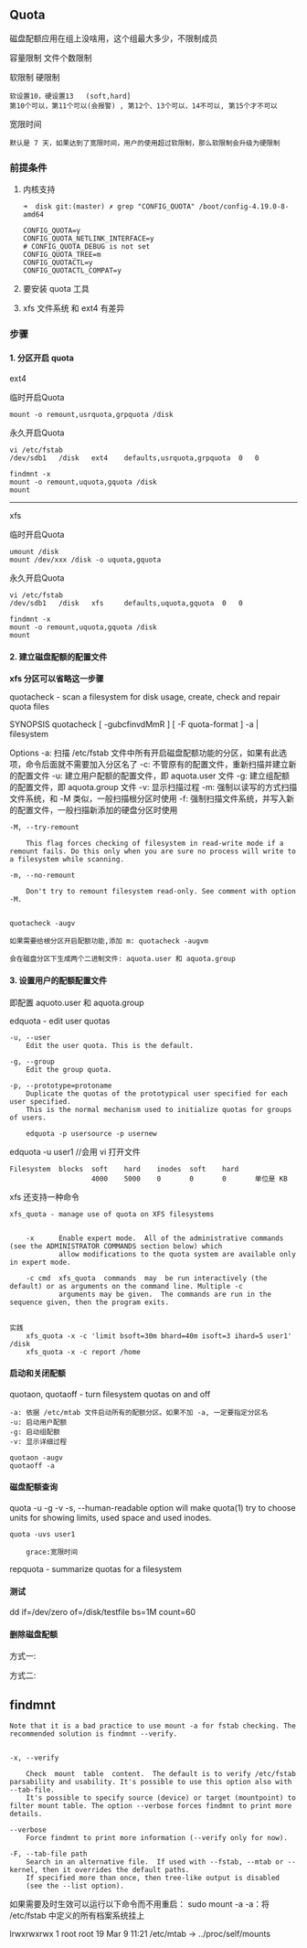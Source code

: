 

## Quota

磁盘配额应用在组上没啥用，这个组最大多少，不限制成员


容量限制
文件个数限制


软限制
硬限制

    软设置10，硬设置13   (soft,hard]
    第10个可以，第11个可以(会报警) , 第12个、13个可以，14不可以, 第15个才不可以 


宽限时间

    默认是 7 天，如果达到了宽限时间，用户的使用超过软限制，那么软限制会升级为硬限制

### 前提条件

1. 内核支持

    ```
    ➜  disk git:(master) ✗ grep "CONFIG_QUOTA" /boot/config-4.19.0-8-amd64

    CONFIG_QUOTA=y
    CONFIG_QUOTA_NETLINK_INTERFACE=y
    # CONFIG_QUOTA_DEBUG is not set
    CONFIG_QUOTA_TREE=m
    CONFIG_QUOTACTL=y
    CONFIG_QUOTACTL_COMPAT=y
    ```

1. 要安装 quota 工具

1. xfs 文件系统 和 ext4 有差异


### 步骤


#### 1. 分区开启 quota

ext4

临时开启Quota
    
    mount -o remount,usrquota,grpquota /disk

永久开启Quota
    
    vi /etc/fstab
    /dev/sdb1   /disk   ext4    defaults,usrquota,grpquota  0   0
    
    findmnt -x
    mount -o remount,uquota,gquota /disk
    mount

---

xfs

临时开启Quota
    
    umount /disk
    mount /dev/xxx /disk -o uquota,gquota

永久开启Quota

    vi /etc/fstab
    /dev/sdb1   /disk   xfs     defaults,uquota,gquota  0   0

    findmnt -x
    mount -o remount,uquota,gquota /disk
    mount


#### 2. 建立磁盘配额的配置文件

**xfs 分区可以省略这一步骤**


quotacheck - scan a filesystem for disk usage, create, check and repair quota files

SYNOPSIS
    quotacheck [ -gubcfinvdMmR  ] [ -F quota-format  ] -a | filesystem

Options
    -a: 扫描 /etc/fstab 文件中所有开启磁盘配额功能的分区，如果有此选项，命令后面就不需要加入分区名了
    -c: 不管原有的配置文件，重新扫描并建立新的配置文件
    -u: 建立用户配额的配置文件，即 aquota.user 文件
    -g: 建立组配额的配置文件，即 aquota.group 文件
    -v: 显示扫描过程
    -m: 强制以读写的方式扫描文件系统，和 -M 类似，一般扫描根分区时使用
    -f: 强制扫描文件系统，并写入新的配置文件，一般扫描新添加的硬盘分区时使用


    -M, --try-remount

        This flag forces checking of filesystem in read-write mode if a remount fails. Do this only when you are sure no process will write to a filesystem while scanning.

    -m, --no-remount

        Don't try to remount filesystem read-only. See comment with option -M.


    quotacheck -augv

    如果需要给根分区开启配额功能,添加 m: quotacheck -augvm

    会在磁盘分区下生成两个二进制文件: aquota.user 和 aquota.group


#### 3. 设置用户的配额配置文件

即配置 aquoto.user 和 aquota.group

edquota - edit user quotas

    -u, --user
        Edit the user quota. This is the default.

    -g, --group
        Edit the group quota.

    -p, --prototype=protoname
        Duplicate the quotas of the prototypical user specified for each user specified.  
        This is the normal mechanism used to initialize quotas for groups of users.
            
        edquota -p usersource -p usernew

edquota -u user1        //会用 vi 打开文件

```
Filesystem  blocks  soft    hard    inodes  soft    hard
                    4000    5000    0       0       0       单位是 KB

```


xfs 还支持一种命令

    xfs_quota - manage use of quota on XFS filesystems

        
        -x      Enable expert mode.  All of the administrative commands (see the ADMINISTRATOR COMMANDS section below) which 
                allow modifications to the quota system are available only  in expert mode.

        -c cmd  xfs_quota  commands  may  be run interactively (the default) or as arguments on the command line. Multiple -c 
                arguments may be given.  The commands are run in the sequence given, then the program exits.


    实践
        xfs_quota -x -c 'limit bsoft=30m bhard=40m isoft=3 ihard=5 user1' /disk
        xfs_quota -x -c report /home

    

#### 启动和关闭配额

quotaon, quotaoff - turn filesystem quotas on and off

    -a: 依据 /etc/mtab 文件启动所有的配额分区。如果不加 -a, 一定要指定分区名
    -u: 启动用户配额
    -g: 启动组配额
    -v: 显示详细过程

    quotaon -augv
    quotaoff -a


#### 磁盘配额查询

quota 
    -u
    -g
    -v
    -s, --human-readable
        option will make quota(1) try to choose units for showing limits, used space and used inodes.

    quota -uvs user1

        grace:宽限时间

repquota - summarize quotas for a filesystem

#### 测试

dd if=/dev/zero of=/disk/testfile bs=1M count=60


#### 删除磁盘配额

方式一:

方式二:

## findmnt 

    Note that it is a bad practice to use mount -a for fstab checking. The recommended solution is findmnt --verify.
    

    -x, --verify
    
        Check  mount  table  content.  The default is to verify /etc/fstab parsability and usability. It's possible to use this option also with --tab-file.  
        It's possible to specify source (device) or target (mountpoint) to filter mount table. The option --verbose forces findmnt to print more details.
    
    --verbose
        Force findmnt to print more information (--verify only for now).
        
    -F, --tab-file path
        Search in an alternative file.  If used with --fstab, --mtab or --kernel, then it overrides the default paths.  
        If specified more than once, then tree-like output is disabled
        (see the --list option).


如果需要及时生效可以运行以下命令而不用重启：
    sudo mount -a
    -a：将 /etc/fstab 中定义的所有档案系统挂上


lrwxrwxrwx 1 root root 19 Mar  9 11:21 /etc/mtab -> ../proc/self/mounts

